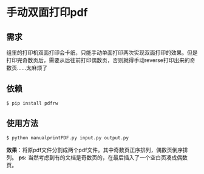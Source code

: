 # 手动双面打印pdf

## 需求
组里的打印机双面打印会卡纸，只能手动单面打印两次实现双面打印的效果。但是打印完奇数页后，需要从后往前打印偶数页，否则就得手动reverse打印出来的奇数页……太麻烦了

## 依赖
```shell
$ pip install pdfrw
```

## 使用方法
```shell
$ python manualprintPDF.py input.py output.py
```
**效果**：将原pdf文件分割成两个pdf文件。其中奇数页正序排列，偶数页倒序排列。
**ps:** 当然考虑到有的文档是奇数页的，在最后插入了一个空白页凑成偶数页。